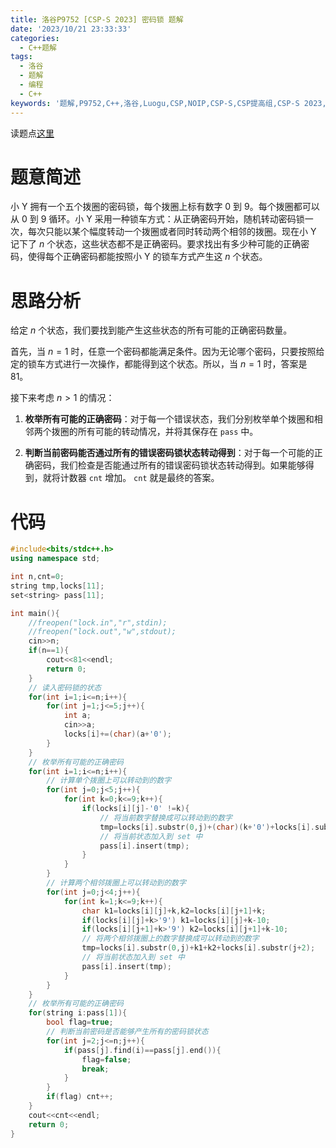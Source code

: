 ```yaml
---
title: 洛谷P9752 [CSP-S 2023] 密码锁 题解
date: '2023/10/21 23:33:33' 
categories: 
  - C++题解 
tags: 
  - 洛谷 
  - 题解 
  - 编程 
  - C++ 
keywords: '题解,P9752,C++,洛谷,Luogu,CSP,NOIP,CSP-S,CSP提高组,CSP-S 2023,CSP 2023' 
---
```


读题点[这里](https://www.luogu.com.cn/problem/P9752)

# 题意简述

小 Y 拥有一个五个拨圈的密码锁，每个拨圈上标有数字 $0$ 到 $9$。每个拨圈都可以从 $0$ 到 $9$ 循环。小 Y 采用一种锁车方式：从正确密码开始，随机转动密码锁一次，每次只能以某个幅度转动一个拨圈或者同时转动两个相邻的拨圈。现在小 Y 记下了 $n$ 个状态，这些状态都不是正确密码。要求找出有多少种可能的正确密码，使得每个正确密码都能按照小 Y 的锁车方式产生这 $n$ 个状态。

# 思路分析

给定 $n$ 个状态，我们要找到能产生这些状态的所有可能的正确密码数量。

首先，当 $n=1$ 时，任意一个密码都能满足条件。因为无论哪个密码，只要按照给定的锁车方式进行一次操作，都能得到这个状态。所以，当 $n=1$ 时，答案是 $81$。

接下来考虑 $n>1$ 的情况：

1. **枚举所有可能的正确密码**：对于每一个错误状态，我们分别枚举单个拨圈和相邻两个拨圈的所有可能的转动情况，并将其保存在 `pass` 中。

2. **判断当前密码能否通过所有的错误密码锁状态转动得到**：对于每一个可能的正确密码，我们检查是否能通过所有的错误密码锁状态转动得到。如果能够得到，就将计数器 `cnt` 增加。 `cnt` 就是最终的答案。

# 代码

```C++
#include<bits/stdc++.h>
using namespace std;

int n,cnt=0;
string tmp,locks[11];
set<string> pass[11];

int main(){
	//freopen("lock.in","r",stdin);
	//freopen("lock.out","w",stdout);
	cin>>n;
	if(n==1){
		cout<<81<<endl;
		return 0;
	}
	// 读入密码锁的状态
	for(int i=1;i<=n;i++){
		for(int j=1;j<=5;j++){
			int a;
			cin>>a;
			locks[i]+=(char)(a+'0');
		}
	} 
	// 枚举所有可能的正确密码
	for(int i=1;i<=n;i++){
		// 计算单个拨圈上可以转动到的数字
		for(int j=0;j<5;j++){
			for(int k=0;k<=9;k++){
				if(locks[i][j]-'0' !=k){
					// 将当前数字替换成可以转动到的数字
					tmp=locks[i].substr(0,j)+(char)(k+'0')+locks[i].substr(j+1);
					// 将当前状态加入到 set 中
					pass[i].insert(tmp);
				}
			}
		}
		// 计算两个相邻拨圈上可以转动到的数字
		for(int j=0;j<4;j++){
			for(int k=1;k<=9;k++){
				char k1=locks[i][j]+k,k2=locks[i][j+1]+k;
				if(locks[i][j]+k>'9') k1=locks[i][j]+k-10;
				if(locks[i][j+1]+k>'9') k2=locks[i][j+1]+k-10;
				// 将两个相邻拨圈上的数字替换成可以转动到的数字
				tmp=locks[i].substr(0,j)+k1+k2+locks[i].substr(j+2);
				// 将当前状态加入到 set 中
				pass[i].insert(tmp);
			}
		}
	}
	// 枚举所有可能的正确密码
	for(string i:pass[1]){
		bool flag=true;
		// 判断当前密码是否能够产生所有的密码锁状态
		for(int j=2;j<=n;j++){
			if(pass[j].find(i)==pass[j].end()){
				flag=false;
				break;
			}
		}
		if(flag) cnt++;
	}
	cout<<cnt<<endl;
	return 0;
}
```
